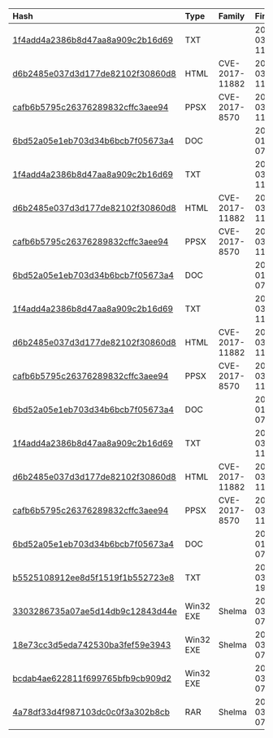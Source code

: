 |Hash|Type|Family|First_Seen|Name|
|:--|:--|:--|:--|:--|
|[1f4add4a2386b8d47aa8a909c2b16d69](https://www.virustotal.com/gui/file/1f4add4a2386b8d47aa8a909c2b16d69)|TXT||2019-03-29 11:36:09|NTUSR.DAT|
|[d6b2485e037d3d177de82102f30860d8](https://www.virustotal.com/gui/file/d6b2485e037d3d177de82102f30860d8)|HTML|CVE-2017-11882|2019-03-29 11:35:52|wj5yuxmp.hmf|
|[cafb6b5795c26376289832cffc3aee94](https://www.virustotal.com/gui/file/cafb6b5795c26376289832cffc3aee94)|PPSX|CVE-2017-8570|2019-03-29 11:35:28|Prezent_UA_2k_berezen_PRESS.ppsx|
|[6bd52a05e1eb703d34b6bcb7f05673a4](https://www.virustotal.com/gui/file/6bd52a05e1eb703d34b6bcb7f05673a4)|DOC||2018-01-19 07:09:03|samples2 (110)|
|[1f4add4a2386b8d47aa8a909c2b16d69](https://www.virustotal.com/gui/file/1f4add4a2386b8d47aa8a909c2b16d69)|TXT||2019-03-29 11:36:09|NTUSR.DAT|
|[d6b2485e037d3d177de82102f30860d8](https://www.virustotal.com/gui/file/d6b2485e037d3d177de82102f30860d8)|HTML|CVE-2017-11882|2019-03-29 11:35:52|wj5yuxmp.hmf|
|[cafb6b5795c26376289832cffc3aee94](https://www.virustotal.com/gui/file/cafb6b5795c26376289832cffc3aee94)|PPSX|CVE-2017-8570|2019-03-29 11:35:28|Prezent_UA_2k_berezen_PRESS.ppsx|
|[6bd52a05e1eb703d34b6bcb7f05673a4](https://www.virustotal.com/gui/file/6bd52a05e1eb703d34b6bcb7f05673a4)|DOC||2018-01-19 07:09:03|samples2 (110)|
|[1f4add4a2386b8d47aa8a909c2b16d69](https://www.virustotal.com/gui/file/1f4add4a2386b8d47aa8a909c2b16d69)|TXT||2019-03-29 11:36:09|NTUSR.DAT|
|[d6b2485e037d3d177de82102f30860d8](https://www.virustotal.com/gui/file/d6b2485e037d3d177de82102f30860d8)|HTML|CVE-2017-11882|2019-03-29 11:35:52|wj5yuxmp.hmf|
|[cafb6b5795c26376289832cffc3aee94](https://www.virustotal.com/gui/file/cafb6b5795c26376289832cffc3aee94)|PPSX|CVE-2017-8570|2019-03-29 11:35:28|Prezent_UA_2k_berezen_PRESS.ppsx|
|[6bd52a05e1eb703d34b6bcb7f05673a4](https://www.virustotal.com/gui/file/6bd52a05e1eb703d34b6bcb7f05673a4)|DOC||2018-01-19 07:09:03|samples2 (110)|
|[1f4add4a2386b8d47aa8a909c2b16d69](https://www.virustotal.com/gui/file/1f4add4a2386b8d47aa8a909c2b16d69)|TXT||2019-03-29 11:36:09|NTUSR.DAT|
|[d6b2485e037d3d177de82102f30860d8](https://www.virustotal.com/gui/file/d6b2485e037d3d177de82102f30860d8)|HTML|CVE-2017-11882|2019-03-29 11:35:52|wj5yuxmp.hmf|
|[cafb6b5795c26376289832cffc3aee94](https://www.virustotal.com/gui/file/cafb6b5795c26376289832cffc3aee94)|PPSX|CVE-2017-8570|2019-03-29 11:35:28|Prezent_UA_2k_berezen_PRESS.ppsx|
|[6bd52a05e1eb703d34b6bcb7f05673a4](https://www.virustotal.com/gui/file/6bd52a05e1eb703d34b6bcb7f05673a4)|DOC||2018-01-19 07:09:03|samples2 (110)|
|[b5525108912ee8d5f1519f1b552723e8](https://www.virustotal.com/gui/file/b5525108912ee8d5f1519f1b552723e8)|TXT||2022-03-23 19:37:11|C:\Users\user\Desktop\Thumbs.db|
|[3303286735a07ae5d14db9c12843d44e](https://www.virustotal.com/gui/file/3303286735a07ae5d14db9c12843d44e)|Win32 EXE|Shelma|2022-03-23 07:51:22|vb0n9ifg90nigh0ni9klkxjlk.exe|
|[18e73cc3d5eda742530ba3fef59e3943](https://www.virustotal.com/gui/file/18e73cc3d5eda742530ba3fef59e3943)|Win32 EXE|Shelma|2022-03-23 07:51:21|eowijvpjipojewpjeorgk.exe|
|[bcdab4ae622811f699765bfb9cb909d2](https://www.virustotal.com/gui/file/bcdab4ae622811f699765bfb9cb909d2)|Win32 EXE||2022-03-23 07:42:35|%HOME%\unpack\825@A0=B8 file..rar.scr|
|[4a78df33d4f987103dc0c0f3a302b8cb](https://www.virustotal.com/gui/file/4a78df33d4f987103dc0c0f3a302b8cb)|RAR|Shelma|2022-03-23 07:38:21| |
